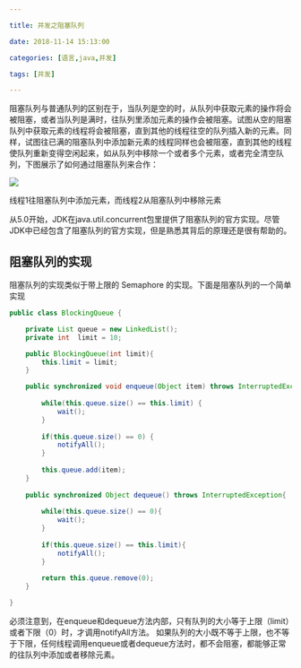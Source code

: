 ```yaml
---

title: 并发之阻塞队列

date: 2018-11-14 15:13:00

categories: [语言,java,并发]

tags: [并发]

---
```




<!--more-->

阻塞队列与普通队列的区别在于，当队列是空的时，从队列中获取元素的操作将会被阻塞，或者当队列是满时，往队列里添加元素的操作会被阻塞。试图从空的阻塞队列中获取元素的线程将会被阻塞，直到其他的线程往空的队列插入新的元素。同样，试图往已满的阻塞队列中添加新元素的线程同样也会被阻塞，直到其他的线程使队列重新变得空闲起来，如从队列中移除一个或者多个元素，或者完全清空队列，下图展示了如何通过阻塞队列来合作：

![](/images/并发之阻塞队列/阻塞队列.png)

线程1往阻塞队列中添加元素，而线程2从阻塞队列中移除元素

从5.0开始，JDK在java.util.concurrent包里提供了阻塞队列的官方实现。尽管JDK中已经包含了阻塞队列的官方实现，但是熟悉其背后的原理还是很有帮助的。

## 阻塞队列的实现

阻塞队列的实现类似于带上限的 Semaphore 的实现。下面是阻塞队列的一个简单实现

```java
public class BlockingQueue {

    private List queue = new LinkedList();
    private int  limit = 10;

    public BlockingQueue(int limit){
        this.limit = limit;
    }

    public synchronized void enqueue(Object item) throws InterruptedException  {
    
        while(this.queue.size() == this.limit) { 
            wait();
        }
    
        if(this.queue.size() == 0) {
            notifyAll();
        }
        
        this.queue.add(item);
    }
    
    public synchronized Object dequeue() throws InterruptedException{
    
        while(this.queue.size() == 0){
            wait();
        }
        
        if(this.queue.size() == this.limit){
            notifyAll();
        }
        
        return this.queue.remove(0);
    }

}
```

必须注意到，在enqueue和dequeue方法内部，只有队列的大小等于上限（limit）或者下限（0）时，才调用notifyAll方法。
如果队列的大小既不等于上限，也不等于下限，任何线程调用enqueue或者dequeue方法时，都不会阻塞，都能够正常的往队列中添加或者移除元素。